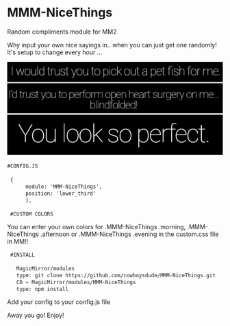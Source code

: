 # MMM-NiceThings
Random compliments module for MM2

Why input your own nice sayings in.. when you can just get one randomly!   It's setup to change every hour ...

![Random compliment](images/Capture.PNG)
![Random compliment](images/Capture1.PNG)
![Random compliment](images/Capture2.PNG)

    #CONFIG.JS

     {
		  module: 'MMM-NiceThings',
		  position: 'lower_third'
		  },
      
     #CUSTOM COLORS
 You can enter your own colors for .MMM-NiceThings .morning, .MMM-NiceThings .afternoon or .MMM-NiceThings .evening in the custom.css file    in MM!!


     #INSTALL

       MagicMirror/modules
       type: git clone https://github.com/cowboysdude/MMM-NiceThings.git
       CD ~ MagicMirror/modules/MMM-NiceThings
       type: npm install

Add your config to your config.js file

Away you go!  Enjoy!
